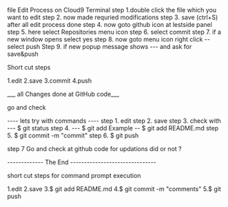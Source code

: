 file Edit Process on Cloud9 Terminal
step 1.double click the file which you want to edit
step 2. now made requried modifications
step 3. save (ctrl+S) after all edit process done 
step 4. now goto github icon at lestside panel
step 5. here select Repositories menu icon
step 6. select commit
step 7. if a new window opens select yes
step 8. now goto menu icon right click -- select push
Step 9. if new popup message shows --- and ask for save&push


Short cut steps

1.edit
2.save
3.commit
4.push

___  all Changes done at GitHub code___

go and check 

---- lets try with  commands ----
step 1. edit
step 2. save
step 3. check with ---   $ git status
step 4. ---              $ git add <filename which is we modified or edited >
                         Example --   $ git add README.md
step 5. $ git commit -m  "commit"
step 6. $ git push

step 7 Go and check at github code for updations did or not ?

------------- The End -------------------------------

short cut  steps for command prompt execution

1.edit
2.save
3.$ git add README.md
4.$ git commit -m  "comments"
5.$ git push